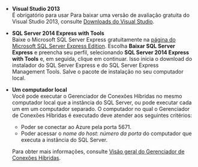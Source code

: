 
- **Visual Studio 2013** <br/>É obrigatório para usar Para baixar uma versão de avaliação gratuita do Visual Studio 2013, consulte [Downloads do Visual Studio](http://www.visualstudio.com/downloads/download-visual-studio-vs). 

- **SQL Server 2014 Express with Tools** <br/>Baixe o Microsoft SQL Server Express gratuitamente na [página do Microsoft SQL Server Express Edition](http://www.microsoft.com/pt-br/server-cloud/Products/sql-server-editions/sql-server-express.aspx). Escolha **Baixar SQL Server Express** e preencha seu perfil, selecionando **SQL Server 2014 Express with Tools** e, em seguida, clique em continuar. Isso inicia o download do instalador do SQL Server Express e do SQL Server Express Management Tools. Salve o pacote de instalação no seu computador local.

- **Um computador local** <br/>Você pode executar o Gerenciador de Conexões Híbridas no mesmo computador local que a instância do SQL Server, ou pode executar cada um em um computador separado. O computador no qual o Gerenciador de Conexões Híbridas é executado deve atender aos seguintes critérios:

	- Poder se conectar ao Azure pela porta 5671.
	- Poder acessar o *nome do host*: *número da porta* do computador que executa a instância do SQL Server.  

	Para obter mais informações, consulte [Visão geral do Gerenciador de Conexões Híbridas](../articles/integration-hybrid-connection-overview.md).

<!---HONumber=62-->